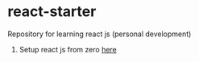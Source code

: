 # react-starter

Repository for learning react js (personal development)

1. Setup react js from zero [here](https://medium.com/@ekowahyus/set-up-react-js-webpack-dan-babel-4c417e49d75e)
